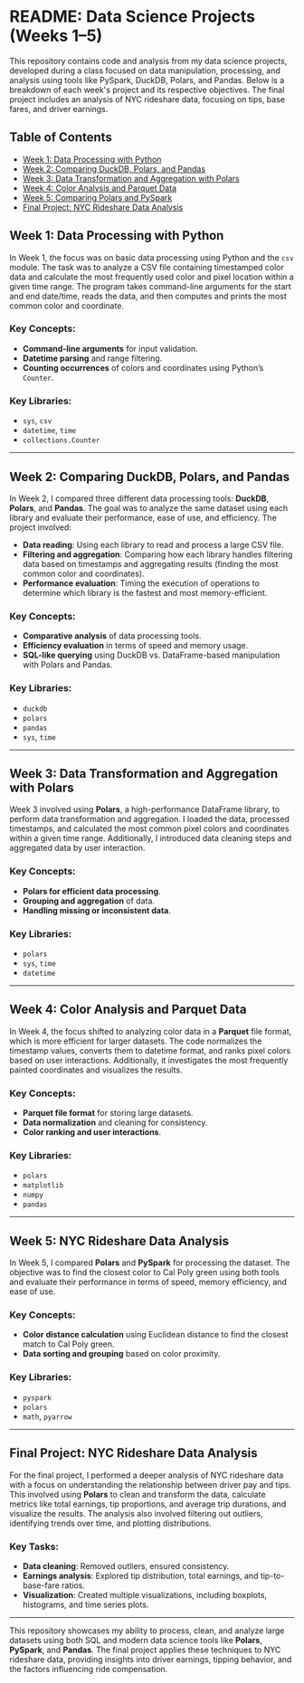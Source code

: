 # README: Data Science Projects (Weeks 1–5)

This repository contains code and analysis from my data science projects, developed during a class focused on data manipulation, processing, and analysis using 
tools like PySpark, DuckDB, Polars, and Pandas. Below is a breakdown of each week's project and its respective objectives. The final project includes an 
analysis of NYC rideshare data, focusing on tips, base fares, and driver earnings.

## Table of Contents

- [Week 1: Data Processing with Python](#week-1-data-processing-with-python)
- [Week 2: Comparing DuckDB, Polars, and Pandas](#week-2-comparing-duckdb-polars-and-pandas)
- [Week 3: Data Transformation and Aggregation with Polars](#week-3-data-transformation-and-aggregation-with-polars)
- [Week 4: Color Analysis and Parquet Data](#week-4-color-analysis-and-parquet-data)
- [Week 5: Comparing Polars and PySpark](#week-5-comparing-polars-and-pyspark)
- [Final Project: NYC Rideshare Data Analysis](#final-project-nyc-rideshare-data-analysis)

## Week 1: Data Processing with Python

In Week 1, the focus was on basic data processing using Python and the `csv` module. The task was to analyze a CSV file containing timestamped color data and 
calculate the most frequently used color and pixel location within a given time range. The program takes command-line arguments for the start and end date/time, 
reads the data, and then computes and prints the most common color and coordinate.

### Key Concepts:

* **Command-line arguments** for input validation.
* **Datetime parsing** and range filtering.
* **Counting occurrences** of colors and coordinates using Python’s `Counter`.

### Key Libraries:

* `sys`, `csv`
* `datetime`, `time`
* `collections.Counter`

---

## Week 2: Comparing DuckDB, Polars, and Pandas

In Week 2, I compared three different data processing tools: **DuckDB**, **Polars**, and **Pandas**. The goal was to analyze the same dataset using each library and 
evaluate their performance, ease of use, and efficiency. The project involved:

* **Data reading**: Using each library to read and process a large CSV file.
* **Filtering and aggregation**: Comparing how each library handles filtering data based on timestamps and aggregating results
  (finding the most common color and coordinates).
* **Performance evaluation**: Timing the execution of operations to determine which library is the fastest and most memory-efficient.

### Key Concepts:

* **Comparative analysis** of data processing tools.
* **Efficiency evaluation** in terms of speed and memory usage.
* **SQL-like querying** using DuckDB vs. DataFrame-based manipulation with Polars and Pandas.

### Key Libraries:

* `duckdb`
* `polars`
* `pandas`
* `sys`, `time`

---

## Week 3: Data Transformation and Aggregation with Polars

Week 3 involved using **Polars**, a high-performance DataFrame library, to perform data transformation and aggregation. I loaded the data, processed timestamps, and calculated the most common pixel colors and coordinates within a given time range. Additionally, I introduced data cleaning steps and aggregated data by user interaction.

### Key Concepts:

* **Polars for efficient data processing**.
* **Grouping and aggregation** of data.
* **Handling missing or inconsistent data**.

### Key Libraries:

* `polars`
* `sys`, `time`
* `datetime`

---

## Week 4: Color Analysis and Parquet Data

In Week 4, the focus shifted to analyzing color data in a **Parquet** file format, which is more efficient for larger datasets. The code normalizes the timestamp values, converts them to datetime format, and ranks pixel colors based on user interactions. Additionally, it investigates the most frequently painted coordinates and visualizes the results.

### Key Concepts:

* **Parquet file format** for storing large datasets.
* **Data normalization** and cleaning for consistency.
* **Color ranking and user interactions**.

### Key Libraries:

* `polars`
* `matplotlib`
* `numpy`
* `pandas`

---

## Week 5: NYC Rideshare Data Analysis

In Week 5, I compared **Polars** and **PySpark** for processing the dataset. The objective was to find the closest color to Cal Poly green using both tools and evaluate their performance in terms of speed, memory efficiency, and ease of use.

### Key Concepts:

* **Color distance calculation** using Euclidean distance to find the closest match to Cal Poly green.
* **Data sorting and grouping** based on color proximity.

### Key Libraries:

* `pyspark`
* `polars`
* `math`, `pyarrow`

---

## Final Project: NYC Rideshare Data Analysis

For the final project, I performed a deeper analysis of NYC rideshare data with a focus on understanding the relationship between driver pay and tips. This involved using **Polars** to clean and transform the data, calculate metrics like total earnings, tip proportions, and average trip durations, and visualize the results. The analysis also involved filtering out outliers, identifying trends over time, and plotting distributions.

### Key Tasks:

* **Data cleaning**: Removed outliers, ensured consistency.
* **Earnings analysis**: Explored tip distribution, total earnings, and tip-to-base-fare ratios.
* **Visualization**: Created multiple visualizations, including boxplots, histograms, and time series plots.

---

This repository showcases my ability to process, clean, and analyze large datasets using both SQL and modern data science tools like **Polars**, **PySpark**, and **Pandas**. The final project applies these techniques to NYC rideshare data, providing insights into driver earnings, tipping behavior, and the factors influencing ride compensation.
